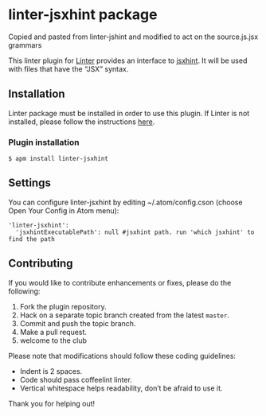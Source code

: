 # linter-jsxhint package

Copied and pasted from linter-jshint and modified to act on the source.js.jsx grammars

This linter plugin for [Linter](https://github.com/AtomLinter/Linter) provides an interface to [jsxhint](http://www.jshint.com/docs/). It will be used with files that have the “JSX” syntax.

## Installation
Linter package must be installed in order to use this plugin. If Linter is not installed, please follow the instructions [here](https://github.com/AtomLinter/Linter).

### Plugin installation
```
$ apm install linter-jsxhint
```

## Settings
You can configure linter-jsxhint by editing ~/.atom/config.cson (choose Open Your Config in Atom menu):
```
'linter-jsxhint':
  'jsxhintExecutablePath': null #jsxhint path. run 'which jsxhint' to find the path
```

## Contributing
If you would like to contribute enhancements or fixes, please do the following:

1. Fork the plugin repository.
1. Hack on a separate topic branch created from the latest `master`.
1. Commit and push the topic branch.
1. Make a pull request.
1. welcome to the club

Please note that modifications should follow these coding guidelines:

- Indent is 2 spaces.
- Code should pass coffeelint linter.
- Vertical whitespace helps readability, don’t be afraid to use it.

Thank you for helping out!
